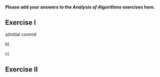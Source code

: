 #### Please add your answers to the ***Analysis of  Algorithms*** exercises here.

## Exercise I

a)Initial commit


b)


c)

## Exercise II


